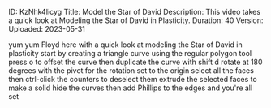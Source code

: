 ID: KzNhk4Iicyg
Title: Model the Star of David
Description: This video takes a quick look at Modeling the Star of David in Plasticity.
Duration: 40
Version: 
Uploaded: 2023-05-31

yum yum Floyd here with a quick look at
modeling the Star of David in plasticity
start by creating a triangle curve using
the regular polygon tool press o to
offset the curve then duplicate the
curve with shift d rotate at 180 degrees
with the pivot for the rotation set to
the origin select all the faces
then ctrl-click the counters to deselect
them
extrude the selected faces to make a
solid hide the curves then add Phillips
to the edges and you're all set